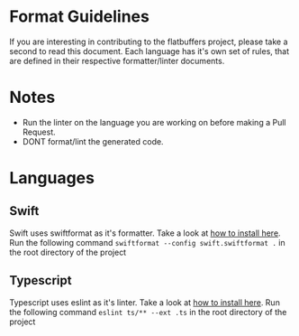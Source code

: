 # Format Guidelines

If you are interesting in contributing to the flatbuffers project, please take a second to read this document. Each language has it's own set of rules, that are defined in their respective formatter/linter documents.

# Notes

- Run the linter on the language you are working on before making a Pull Request.
- DONT format/lint the generated code.

# Languages

## Swift

Swift uses swiftformat as it's formatter. Take a look at [how to install here](https://github.com/nicklockwood/SwiftFormat/blob/master/README.md#how-do-i-install-it). Run the following command `swiftformat --config swift.swiftformat .` in the root directory of the project

## Typescript

Typescript uses eslint as it's linter. Take a look at [how to install here](https://eslint.org/docs/user-guide/getting-started). Run the following command `eslint ts/** --ext .ts` in the root directory of the project